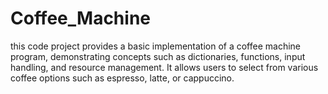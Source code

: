 # Coffee_Machine
 this code project provides a basic implementation of a coffee machine program, demonstrating concepts such as dictionaries, functions, input handling, and resource management. It allows users to select from various coffee options such as espresso, latte, or cappuccino.
